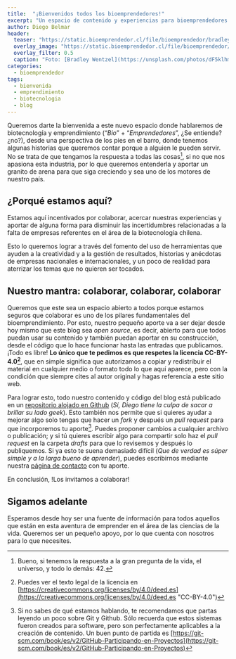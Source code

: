 ```yaml
---
title:  "¡Bienvenidos todos los bioemprendedores!"
excerpt: "Un espacio de contenido y experiencias para bioemprendedores "
author: Diego Belmar
header:
  teaser: "https://static.bioemprendedor.cl/file/bioemprendedor/bradley-wentzel-yQglZe.jpg"
  overlay_image: "https://static.bioemprendedor.cl/file/bioemprendedor/bradley-wentzel-yQglZe.jpg"
  overlay_filter: 0.5
  caption: "Foto: [Bradley Wentzel](https://unsplash.com/photos/dF5klhmgWqM) @ Unsplash"
categories:
  - bioemprendedor
tags:
  - bienvenida
  - emprendimiento
  - biotecnologia
  - blog
---
```

Queremos darte la bienvenida a este nuevo espacio donde hablaremos de biotecnología y emprendimiento (“_Bio_” + “_Emprendedores_”, ¿Se entiende?¿no?), desde una perspectiva de los pies en el barro, donde tenemos algunas historias que queremos contar porque a alguien le pueden servir. No se trata de que tengamos la respuesta a todas las cosas[^1], si no que nos apasiona esta industria, por lo que queremos entenderla y aportar un granito de arena para que siga creciendo y sea uno de los motores de nuestro país.

## ¿Porqué estamos aquí?

Estamos aquí incentivados por colaborar, acercar nuestras experiencias y aportar de alguna forma para disminuir las incertidumbres relacionadas a la falta de empresas referentes en el área de la biotecnología chilena.

Esto lo queremos lograr a través del fomento del uso de herramientas que ayuden a la creatividad y a la gestión de resultados, historias y anécdotas de empresas nacionales e internacionales, y un poco de realidad para aterrizar los temas que no quieren ser tocados.

## Nuestro mantra: colaborar, colaborar, colaborar

Queremos que este sea un espacio abierto a todos porque estamos seguros que colaborar es uno de los pilares fundamentales del bioemprendimiento. Por esto, nuestro pequeño aporte va a ser dejar desde hoy mismo que este blog sea _open source_, es decir, abierto para que todos puedan usar su contenido y también puedan aportar en su construcción, desde el código que lo hace funcionar hasta las entradas que publicamos. ¡Todo es libre! **Lo único que te pedimos es que respetes la licencia CC-BY-4.0[^2]**, que en simple significa que autorizamos a copiar y redistribuir el material en cualquier medio o formato todo lo que aquí aparece, pero con la condición que siempre cites al autor original y hagas referencia a este sitio web.

Para lograr esto, todo nuestro contenido y código del blog está publicado en un [repositorio alojado en Github](https://github.com/bioemprendedorcl/bioemprendedorcl.github.io "Bioemprendedor.cl en Github") (_Sí, Diego tiene la culpa de sacar a brillar su lado geek_). Esto también nos permite que si quieres ayudar a mejorar algo solo tengas que hacer un _fork_ y después un _pull request_ para que incorporemos tu aporte[^3]. Puedes proponer cambios a cualquier archivo o publicación; y si tú quieres escribir algo para compartir solo haz el _pull request_ en la carpeta _drafts_ para que lo revisemos y después lo publiquemos. Si ya esto te suena demasiado difícil (_Que de verdad es súper simple y a la larga bueno de aprender_), puedes escribirnos mediante nuestra [página de contacto](/contacto/ "Contáctanos") con tu aporte.

En conclusión, !Los invitamos a colaborar!

## Sigamos adelante

Esperamos desde hoy ser una fuente de información para todos aquellos que están en esta aventura de emprender en el área de las ciencias de la vida. Queremos ser un pequeño apoyo, por lo que cuenta con nosotros para lo que necesites.

[^1]:	Bueno, si tenemos la respuesta a la gran pregunta de la vida, el universo, y todo lo demás: 42.

[^2]:	Puedes ver el texto legal de la licencia en [https://creativecommons.org/licenses/by/4.0/deed.es](https://creativecommons.org/licenses/by/4.0/deed.es "CC-BY-4.0")

[^3]:	Si no sabes de qué estamos hablando, te recomendamos que partas leyendo un poco sobre Git y Github. Sólo recuerda que estos sistemas fueron creados para software, pero son perfectamente aplicables a la creación de contenido. Un buen punto de partida es [https://git-scm.com/book/es/v2/GitHub-Participando-en-Proyectos](https://git-scm.com/book/es/v2/GitHub-Participando-en-Proyectos)
